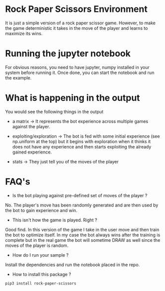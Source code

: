 # Rock Paper Scissors Environment

It is just a simple version of a rock paper scissor game. However, to make the game deterministic
it takes in the move of the player and learns to maximize its wins.

# Running the jupyter notebook
For obvious reasons, you need to have jupyter, numpy installed in your system before running it.
Once done, you can start the notebook and run the example.

# What is happening in the output
You would see the following things in the output

- a matrix -> It represents the bot experience across multiple games against the player.

- exploiting/exploration -> The bot is fed with some initial experience (see np.uniform at the top) but it begins
with exploration when it thinks it does not have any experience and then starts exploiting the already gained experience.

- stats -> They just tell you of the moves of the player

# FAQ's

- Is the bot playing against pre-defined set of moves of the player ?

No. The player's move has been randomly generated and are then used by the bot to gain experience and win.

- This isn't how the game is played. Right ?

Good find. In this version of the game I take in the user move and then train the bot to optimize itself. In my
case the bot always wins after the training is complete but in the real game the bot will sometime DRAW as well
since the moves of the player is random.

- How do I run your sample ?

Install the dependencies and run the notebook placed in the repo.

- How to install this package ?

`pip3 install rock-paper-scissors`

